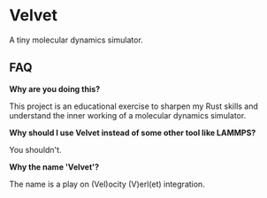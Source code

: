 # Velvet
A tiny molecular dynamics simulator.

## FAQ
__Why are you doing this?__

This project is an educational exercise to sharpen my Rust skills and understand the inner working of a molecular dynamics simulator. 

__Why should I use Velvet instead of some other tool like LAMMPS?__

You shouldn't.

__Why the name 'Velvet'?__

The name is a play on (Vel)ocity (V)erl(et) integration. 
